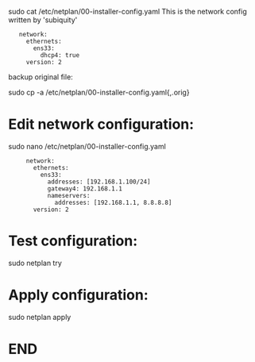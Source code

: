sudo cat /etc/netplan/00-installer-config.yaml
This is the network config written by 'subiquity'
```
   network:
     ethernets:
       ens33:
         dhcp4: true
     version: 2
```
backup original file:

sudo cp -a /etc/netplan/00-installer-config.yaml{,.orig}

# Edit network configuration:
sudo nano /etc/netplan/00-installer-config.yaml

         network:
           ethernets:
             ens33:
               addresses: [192.168.1.100/24]
               gateway4: 192.168.1.1
               nameservers:
                 addresses: [192.168.1.1, 8.8.8.8]
           version: 2

# Test configuration:
sudo netplan try

# Apply configuration:
sudo netplan apply

# END

